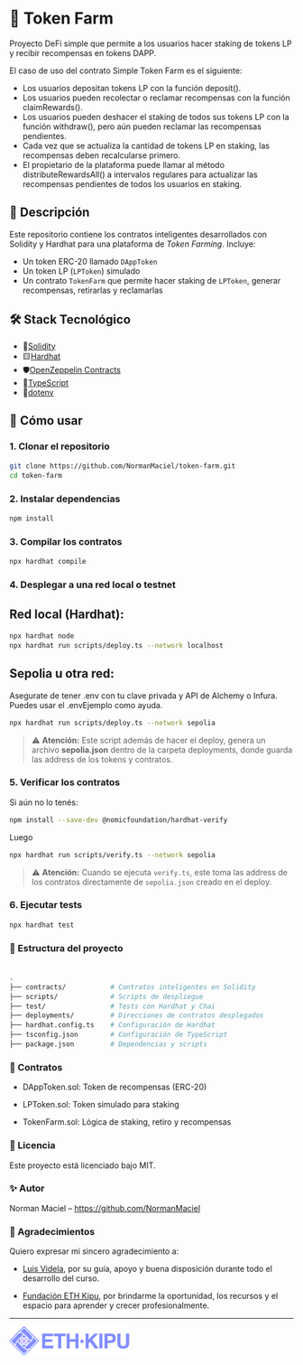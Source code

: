 # 🌾 Token Farm

Proyecto DeFi simple que permite a los usuarios hacer staking de tokens LP y recibir recompensas en tokens DAPP.

El caso de uso del contrato Simple Token Farm es el siguiente:

- Los usuarios depositan tokens LP con la función deposit().
- Los usuarios pueden recolectar o reclamar recompensas con la función claimRewards().
- Los usuarios pueden deshacer el staking de todos sus tokens LP con la función withdraw(), pero aún pueden reclamar las recompensas pendientes.
- Cada vez que se actualiza la cantidad de tokens LP en staking, las recompensas deben recalcularse primero.
- El propietario de la plataforma puede llamar al método distributeRewardsAll() a intervalos regulares para actualizar las recompensas pendientes de todos los usuarios en staking.

## 🧠 Descripción

Este repositorio contiene los contratos inteligentes desarrollados con Solidity y Hardhat para una plataforma de *Token Farming*. Incluye:

- Un token ERC-20 llamado `DAppToken`
- Un token LP (`LPToken`) simulado
- Un contrato `TokenFarm` que permite hacer staking de `LPToken`, generar recompensas, retirarlas y reclamarlas

## 🛠️ Stack Tecnológico

- 🧠[Solidity](https://docs.soliditylang.org)
- 🟨[Hardhat](https://hardhat.org)
- 🛡️[OpenZeppelin Contracts](https://github.com/OpenZeppelin/openzeppelin-contracts)
- 🧪[TypeScript](https://www.typescriptlang.org)
- 🌱[dotenv](https://www.npmjs.com/package/dotenv)

## 🚀 Cómo usar

### 1. Clonar el repositorio

```bash
git clone https://github.com/NormanMaciel/token-farm.git
cd token-farm
```

### 2. Instalar dependencias
```bash
npm install
```
### 3. Compilar los contratos
```bash
npx hardhat compile
```

### 4. Desplegar a una red local o testnet

## Red local (Hardhat):
```bash
npx hardhat node
npx hardhat run scripts/deploy.ts --network localhost
```

## Sepolia u otra red:
Asegurate de tener .env con tu clave privada y API de Alchemy o Infura. Puedes usar el .envEjemplo como ayuda.
 ```bash
npx hardhat run scripts/deploy.ts --network sepolia
```
> ⚠️ **Atención:** Este script además  de hacer el deploy, genera un archivo **sepolia.json**  dentro de la carpeta deployments, donde guarda las address de los tokens y contratos.

### 5. Verificar los contratos

Si aún no lo tenés:

```bash
npm install --save-dev @nomicfoundation/hardhat-verify
```
Luego
 ```bash
npx hardhat run scripts/verify.ts --network sepolia
```
> ⚠️ **Atención:** Cuando se ejecuta `verify.ts`, este toma las address de los contratos directamente de `sepolia.json` creado en el deploy.


### 6. Ejecutar tests
 ```bash
npx hardhat test
```


### 📁 Estructura del proyecto
 ```bash

.
├── contracts/           # Contratos inteligentes en Solidity
├── scripts/             # Scripts de despliegue
├── test/                # Tests con Hardhat y Chai
├── deployments/         # Direcciones de contratos desplegados
├── hardhat.config.ts    # Configuración de Hardhat
├── tsconfig.json        # Configuración de TypeScript
├── package.json         # Dependencias y scripts
```

### 📄 Contratos
- DAppToken.sol: Token de recompensas (ERC-20)

- LPToken.sol: Token simulado para staking

- TokenFarm.sol: Lógica de staking, retiro y recompensas

### 📜 Licencia
Este proyecto está licenciado bajo MIT.

### ✨ Autor
Norman Maciel  – https://github.com/NormanMaciel


### 🙏 Agradecimientos

Quiero expresar mi sincero agradecimiento a:

- [Luis Videla](https://gist.github.com/luisvid), por su guía, apoyo y buena disposición durante todo el desarrollo del curso.

- [Fundación ETH Kipu](https://www.ethkipu.org/es), por brindarme la oportunidad, los recursos y el espacio para aprender y crecer profesionalmente.
---
![alt text](image.png)